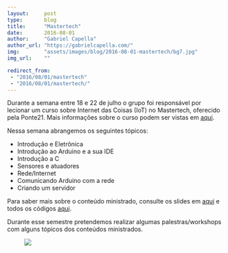 ```yaml
---
layout:     post
type:       blog
title:      "Mastertech"
date:       2016-08-01
author:     "Gabriel Capella"
author_url: "https://gabrielcapella.com/"
img:        "assets/images/blog/2016-08-01-mastertech/bg7.jpg"
img_url:    ""

redirect_from:
 - "2016/08/01/mastertech"
 - "2016/08/01/mastertech/"
---
```


Durante a semana entre 18 e 22 de julho o grupo foi responsável por lecionar um curso sobre Internet das Coisas (IoT) no Mastertech, oferecido pela Ponte21. Mais informações sobre o curso podem ser vistas em [aqui](http://www.mastertech.tech/).

Nessa semana abrangemos os seguintes tópicos:

- Introdução e Eletrônica
- Introdução ao Arduino e a sua IDE
- Introdução a C
- Sensores e atuadores
- Rede/Internet
- Comunicando Arduino com a rede
- Criando um servidor

Para saber mais sobre o conteúdo ministrado, consulte os slides em [aqui](https://drive.google.com/folderview?id=0B4tNJzodVANHbjNOTGl0TnJmejA&usp=sharing) e todos os códigos [aqui](https://github.com/HardwareLivreUSP/Mastertech).

Durante esse semestre pretendemos realizar algumas palestras/workshops com alguns tópicos dos conteúdos ministrados.

<div class="img-container">
  <figure>
    <img src="{{ site.baseurl }}/assets/images/blog/2016-08-01-mastertech/bg7.jpg">
    <figcaption>&nbsp;</figcaption>
  </figure>
</div>
